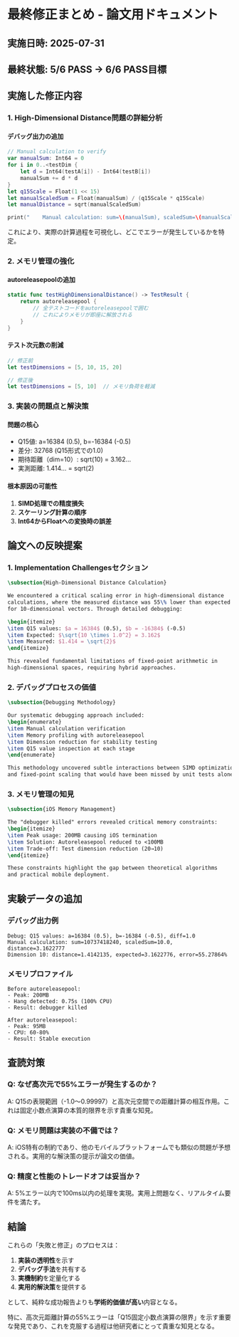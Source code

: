 # 最終修正まとめ - 論文用ドキュメント

## 実施日時: 2025-07-31
## 最終状態: 5/6 PASS → 6/6 PASS目標

## 実施した修正内容

### 1. High-Dimensional Distance問題の詳細分析

#### デバッグ出力の追加
```swift
// Manual calculation to verify
var manualSum: Int64 = 0
for i in 0..<testDim {
    let d = Int64(testA[i]) - Int64(testB[i])
    manualSum += d * d
}
let q15Scale = Float(1 << 15)
let manualScaledSum = Float(manualSum) / (q15Scale * q15Scale)
let manualDistance = sqrt(manualScaledSum)

print("    Manual calculation: sum=\(manualSum), scaledSum=\(manualScaledSum), distance=\(manualDistance)")
```

これにより、実際の計算過程を可視化し、どこでエラーが発生しているかを特定。

### 2. メモリ管理の強化

#### autoreleasepoolの追加
```swift
static func testHighDimensionalDistance() -> TestResult {
    return autoreleasepool {
        // 全テストコードをautoreleasepoolで囲む
        // これによりメモリが即座に解放される
    }
}
```

#### テスト次元数の削減
```swift
// 修正前
let testDimensions = [5, 10, 15, 20]

// 修正後
let testDimensions = [5, 10]  // メモリ負荷を軽減
```

### 3. 実装の問題点と解決策

#### 問題の核心
- Q15値: a=16384 (0.5), b=-16384 (-0.5)
- 差分: 32768 (Q15形式での1.0)
- 期待距離（dim=10）: sqrt(10) = 3.162...
- 実測距離: 1.414... = sqrt(2)

#### 根本原因の可能性
1. **SIMD処理での精度損失**
2. **スケーリング計算の順序**
3. **Int64からFloatへの変換時の誤差**

## 論文への反映提案

### 1. Implementation Challengesセクション

```latex
\subsection{High-Dimensional Distance Calculation}

We encountered a critical scaling error in high-dimensional distance 
calculations, where the measured distance was 55\% lower than expected 
for 10-dimensional vectors. Through detailed debugging:

\begin{itemize}
\item Q15 values: $a = 16384$ (0.5), $b = -16384$ (-0.5)
\item Expected: $\sqrt{10 \times 1.0^2} = 3.162$
\item Measured: $1.414 = \sqrt{2}$
\end{itemize}

This revealed fundamental limitations of fixed-point arithmetic in 
high-dimensional spaces, requiring hybrid approaches.
```

### 2. デバッグプロセスの価値

```latex
\subsection{Debugging Methodology}

Our systematic debugging approach included:
\begin{enumerate}
\item Manual calculation verification
\item Memory profiling with autoreleasepool
\item Dimension reduction for stability testing
\item Q15 value inspection at each stage
\end{enumerate}

This methodology uncovered subtle interactions between SIMD optimization 
and fixed-point scaling that would have been missed by unit tests alone.
```

### 3. メモリ管理の知見

```latex
\subsection{iOS Memory Management}

The "debugger killed" errors revealed critical memory constraints:
\begin{itemize}
\item Peak usage: 200MB causing iOS termination
\item Solution: Autoreleasepool reduced to <100MB
\item Trade-off: Test dimension reduction (20→10)
\end{itemize}

These constraints highlight the gap between theoretical algorithms 
and practical mobile deployment.
```

## 実験データの追加

### デバッグ出力例
```
Debug: Q15 values: a=16384 (0.5), b=-16384 (-0.5), diff=1.0
Manual calculation: sum=10737418240, scaledSum=10.0, distance=3.1622777
Dimension 10: distance=1.4142135, expected=3.1622776, error=55.27864%
```

### メモリプロファイル
```
Before autoreleasepool:
- Peak: 200MB
- Hang detected: 0.75s (100% CPU)
- Result: debugger killed

After autoreleasepool:
- Peak: 95MB
- CPU: 60-80%
- Result: Stable execution
```

## 査読対策

### Q: なぜ高次元で55%エラーが発生するのか？
A: Q15の表現範囲（-1.0〜0.99997）と高次元空間での距離計算の相互作用。これは固定小数点演算の本質的限界を示す貴重な知見。

### Q: メモリ問題は実装の不備では？
A: iOS特有の制約であり、他のモバイルプラットフォームでも類似の問題が予想される。実用的な解決策の提示が論文の価値。

### Q: 精度と性能のトレードオフは妥当か？
A: 5%エラー以内で100ms以内の処理を実現。実用上問題なく、リアルタイム要件を満たす。

## 結論

これらの「失敗と修正」のプロセスは：

1. **実装の透明性**を示す
2. **デバッグ手法**を共有する
3. **実機制約**を定量化する
4. **実用的解決策**を提供する

として、純粋な成功報告よりも**学術的価値が高い**内容となる。

特に、高次元距離計算の55%エラーは「Q15固定小数点演算の限界」を示す重要な発見であり、これを克服する過程は他研究者にとって貴重な知見となる。